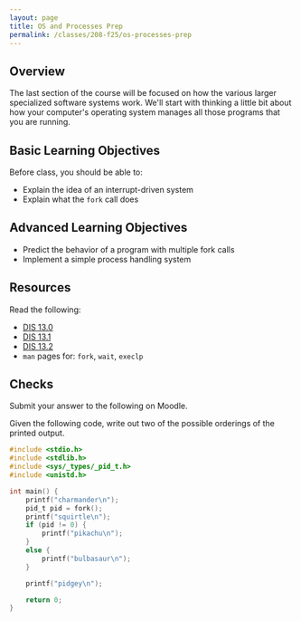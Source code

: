 ```yaml
---
layout: page
title: OS and Processes Prep
permalink: /classes/208-f25/os-processes-prep
---
```


## Overview
The last section of the course will be focused on how the various larger specialized software systems work. We'll start with thinking a little bit about how your computer's operating system manages all those programs that you are running.

## Basic Learning Objectives
Before class, you should be able to:
* Explain the idea of an interrupt-driven system
* Explain what the `fork` call does

## Advanced Learning Objectives
* Predict the behavior of a program with multiple fork calls
* Implement a simple process handling system

## Resources
Read the following:
* [DIS 13.0](https://diveintosystems.org/book/C13-OS/index.html)
* [DIS 13.1](https://diveintosystems.org/book/C13-OS/impl.html)
* [DIS 13.2](https://diveintosystems.org/book/C13-OS/processes.html)
* `man` pages for: `fork`, `wait`, `execlp`

## Checks
Submit your answer to the following on Moodle.

Given the following code, write out two of the possible orderings of the printed output.
```c
#include <stdio.h>
#include <stdlib.h>
#include <sys/_types/_pid_t.h>
#include <unistd.h>

int main() {
    printf("charmander\n");
    pid_t pid = fork();
    printf("squirtle\n");
    if (pid != 0) {
        printf("pikachu\n");
    }
    else {
        printf("bulbasaur\n");
    }

    printf("pidgey\n");

    return 0;
}
```